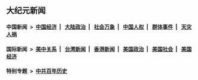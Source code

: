 ## 大纪元新闻

#### 中国新闻 &nbsp;>&nbsp; [中国经济](indexes/ncid283/README.md?05300445) &nbsp;| &nbsp; [大陆政治](indexes/ncid277/README.md?05300445) &nbsp;| &nbsp; [社会万象](indexes/ncid282/README.md?05300445) &nbsp;| &nbsp; [中国人权](indexes/ncid278/README.md?05300445) &nbsp;| &nbsp; [群体事件](indexes/ncid279/README.md?05300445) &nbsp;| &nbsp; [天灾人祸](indexes/ncid280/README.md?05300445)

#### 国际新闻 &nbsp;>&nbsp; [美中关系](indexes/nf1412576/README.md?05300445) &nbsp;| &nbsp; [台湾新闻](indexes/ncid1349361/README.md?05300445) &nbsp;| &nbsp; [香港新闻](indexes/ncid1349362/README.md?05300445) &nbsp;| &nbsp; [美国政治](indexes/ncid1078159/README.md?05300445) &nbsp;| &nbsp; [美国社会](indexes/ncid1078160/README.md?05300445) &nbsp;| &nbsp; [美国经济](indexes/ncid1078158/README.md?05300445)

#### 特别专题 &nbsp;>&nbsp; [中共百年历史](https://github.com/epoch-news/epoch-special/blob/master/README.md?05300445)  
